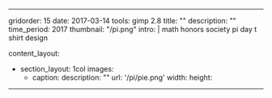 ---

gridorder: 15
date: 2017-03-14
tools: gimp 2.8
title: ""
description: ""
time_period: 2017
thumbnail: "/pi.png"
intro: |
 math honors society pi day t shirt design

content_layout:
  - section_layout: 1col
    images:
      - caption:
        description: ""
        url: '/pi/pie.png'
        width:
        height:

---